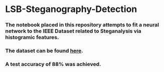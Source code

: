 # LSB-Steganography-Detection

### The notebook placed in this repository attempts to fit a neural network to the IEEE Dataset related to Steganalysis via histogramic features.
### The dataset can be found [here](https://ieee-dataport.org/open-access/steganalysis-still-images-lsb-steganography-features-dataset).
### A test accuracy of 88% was achieved.
